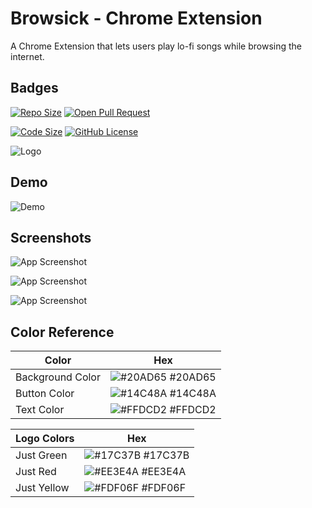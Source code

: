 
# Browsick - Chrome Extension

A Chrome Extension that lets users play lo-fi songs while browsing the internet.


## Badges
[![Repo Size](https://img.shields.io/github/repo-size/theriyazo/Browsick-Chrome-Extension)]()
[![Open Pull Request](https://img.shields.io/bitbucket/pr/theriyazo/Browsick-Chrome-Extension)]()

[![Code Size](https://img.shields.io/github/languages/code-size/theriyazo/Browsick-Chrome-Extension)]()
[![GitHub License](https://img.shields.io/github/license/theriyazo/Browsick-Chrome-Extension)]()
  

![Logo](https://1.bp.blogspot.com/-1tMm-9z25d0/YS2DUFN4iLI/AAAAAAAAjT0/QnKY1WpT4wcfOicZheG-MEnXF4Kb_YHNACLcBGAsYHQ/s472/icon.png)

    
## Demo
![Demo](https://1.bp.blogspot.com/-9LHEcc2uU5E/YS2CgrXsL-I/AAAAAAAAjTk/wsdAEaZo7r4gznM3UpK0_j_Jzf_MUwpAwCLcBGAsYHQ/s1000/GIF-210831_063307.gif)

## Screenshots

![App Screenshot](https://1.bp.blogspot.com/-Ibk3i7ZKads/YS2EfNYJCcI/AAAAAAAAjUE/WGzd2tgtISY1qZhT751WxlTxBwXtrXihwCLcBGAsYHQ/s1240/Frame%2B3.png)

![App Screenshot](https://1.bp.blogspot.com/-LP7nSXknsCs/YS2EfflWsII/AAAAAAAAjUI/C1t_T4ycT1UDnESIoTibJujyKQvGLLQqgCLcBGAsYHQ/s1240/Frame%2B4.png)

![App Screenshot](https://1.bp.blogspot.com/-DUzCDvIsYH0/YS2EeuFsnPI/AAAAAAAAjUA/UX9OU5D11CwoGyGBC8SIlaFR-eCMQL72ACLcBGAsYHQ/s1240/Frame%2B5.png)


  ## Color Reference

| Color             | Hex                                                                |
| ----------------- | ------------------------------------------------------------------ |
| Background Color | ![#20AD65](https://via.placeholder.com/10/20AD65?text=+) #20AD65 |
| Button Color | ![#14C48A](https://via.placeholder.com/10/14C48A?text=+) #14C48A |
| Text Color | ![#FFDCD2](https://via.placeholder.com/10/FFDCD2?text=+) #FFDCD2 |

| Logo Colors             | Hex                                                                |
| ----------------- | ------------------------------------------------------------------ |
| Just Green | ![#17C37B](https://via.placeholder.com/10/17C37B?text=+) #17C37B |
| Just Red | ![#EE3E4A](https://via.placeholder.com/10/EE3E4A?text=+) #EE3E4A |
| Just Yellow | ![#FDF06F](https://via.placeholder.com/10/FDF06F?text=+) #FDF06F |